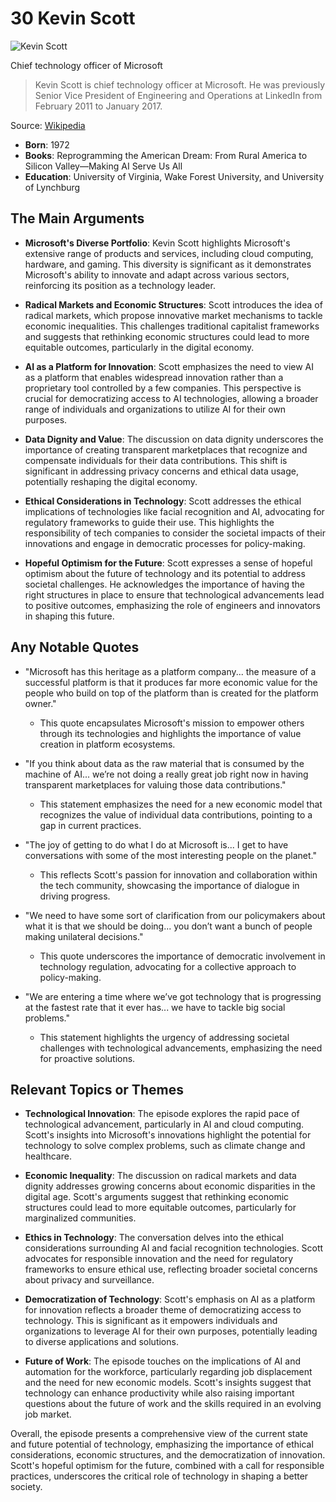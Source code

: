 # 30 Kevin Scott


![Kevin Scott](https://encrypted-tbn0.gstatic.com/licensed-image?q=tbn:ANd9GcSMK-YYJmOv_rU65_Talx3LexU-EjSTDaA5jC4Xr7Cav7N6oCk8VjH9hi6-mVl4mgaXjzmE&s=19)

Chief technology officer of Microsoft

> Kevin Scott is chief technology officer at Microsoft. He was previously Senior Vice President of Engineering and Operations at LinkedIn from February 2011 to January 2017.

Source: [Wikipedia](https://en.wikipedia.org/wiki/Kevin_Scott_(computer_scientist))

- **Born**: 1972
- **Books**: Reprogramming the American Dream: From Rural America to Silicon Valley—Making AI Serve Us All
- **Education**: University of Virginia, Wake Forest University, and University of Lynchburg


## The Main Arguments

- **Microsoft's Diverse Portfolio**: Kevin Scott highlights Microsoft's extensive range of products and services, including cloud computing, hardware, and gaming. This diversity is significant as it demonstrates Microsoft's ability to innovate and adapt across various sectors, reinforcing its position as a technology leader.

- **Radical Markets and Economic Structures**: Scott introduces the idea of radical markets, which propose innovative market mechanisms to tackle economic inequalities. This challenges traditional capitalist frameworks and suggests that rethinking economic structures could lead to more equitable outcomes, particularly in the digital economy.

- **AI as a Platform for Innovation**: Scott emphasizes the need to view AI as a platform that enables widespread innovation rather than a proprietary tool controlled by a few companies. This perspective is crucial for democratizing access to AI technologies, allowing a broader range of individuals and organizations to utilize AI for their own purposes.

- **Data Dignity and Value**: The discussion on data dignity underscores the importance of creating transparent marketplaces that recognize and compensate individuals for their data contributions. This shift is significant in addressing privacy concerns and ethical data usage, potentially reshaping the digital economy.

- **Ethical Considerations in Technology**: Scott addresses the ethical implications of technologies like facial recognition and AI, advocating for regulatory frameworks to guide their use. This highlights the responsibility of tech companies to consider the societal impacts of their innovations and engage in democratic processes for policy-making.

- **Hopeful Optimism for the Future**: Scott expresses a sense of hopeful optimism about the future of technology and its potential to address societal challenges. He acknowledges the importance of having the right structures in place to ensure that technological advancements lead to positive outcomes, emphasizing the role of engineers and innovators in shaping this future.

## Any Notable Quotes

- "Microsoft has this heritage as a platform company... the measure of a successful platform is that it produces far more economic value for the people who build on top of the platform than is created for the platform owner."
  - This quote encapsulates Microsoft's mission to empower others through its technologies and highlights the importance of value creation in platform ecosystems.

- "If you think about data as the raw material that is consumed by the machine of AI... we’re not doing a really great job right now in having transparent marketplaces for valuing those data contributions."
  - This statement emphasizes the need for a new economic model that recognizes the value of individual data contributions, pointing to a gap in current practices.

- "The joy of getting to do what I do at Microsoft is... I get to have conversations with some of the most interesting people on the planet."
  - This reflects Scott's passion for innovation and collaboration within the tech community, showcasing the importance of dialogue in driving progress.

- "We need to have some sort of clarification from our policymakers about what it is that we should be doing... you don’t want a bunch of people making unilateral decisions."
  - This quote underscores the importance of democratic involvement in technology regulation, advocating for a collective approach to policy-making.

- "We are entering a time where we’ve got technology that is progressing at the fastest rate that it ever has... we have to tackle big social problems."
  - This statement highlights the urgency of addressing societal challenges with technological advancements, emphasizing the need for proactive solutions.

## Relevant Topics or Themes

- **Technological Innovation**: The episode explores the rapid pace of technological advancement, particularly in AI and cloud computing. Scott's insights into Microsoft's innovations highlight the potential for technology to solve complex problems, such as climate change and healthcare.

- **Economic Inequality**: The discussion on radical markets and data dignity addresses growing concerns about economic disparities in the digital age. Scott's arguments suggest that rethinking economic structures could lead to more equitable outcomes, particularly for marginalized communities.

- **Ethics in Technology**: The conversation delves into the ethical considerations surrounding AI and facial recognition technologies. Scott advocates for responsible innovation and the need for regulatory frameworks to ensure ethical use, reflecting broader societal concerns about privacy and surveillance.

- **Democratization of Technology**: Scott's emphasis on AI as a platform for innovation reflects a broader theme of democratizing access to technology. This is significant as it empowers individuals and organizations to leverage AI for their own purposes, potentially leading to diverse applications and solutions.

- **Future of Work**: The episode touches on the implications of AI and automation for the workforce, particularly regarding job displacement and the need for new economic models. Scott's insights suggest that technology can enhance productivity while also raising important questions about the future of work and the skills required in an evolving job market.

Overall, the episode presents a comprehensive view of the current state and future potential of technology, emphasizing the importance of ethical considerations, economic structures, and the democratization of innovation. Scott's hopeful optimism for the future, combined with a call for responsible practices, underscores the critical role of technology in shaping a better society.